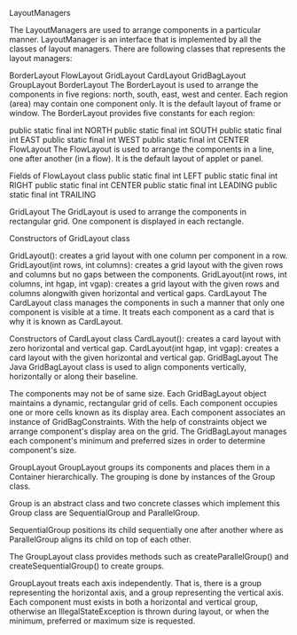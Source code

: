 LayoutManagers

The LayoutManagers are used to arrange components in a particular manner. LayoutManager is an interface that is implemented by all the classes of layout managers. There are following classes that represents the layout managers:

BorderLayout
FlowLayout
GridLayout
CardLayout
GridBagLayout
GroupLayout
BorderLayout
The BorderLayout is used to arrange the components in five regions: north, south, east, west and center. Each region (area) may contain one component only. It is the default layout of frame or window. The BorderLayout provides five constants for each region:

public static final int NORTH
public static final int SOUTH
public static final int EAST
public static final int WEST
public static final int CENTER
FlowLayout
The FlowLayout is used to arrange the components in a line, one after another (in a flow). It is the default layout of applet or panel.

Fields of FlowLayout class public static final int LEFT public static final int RIGHT public static final int CENTER public static final int LEADING public static final int TRAILING

GridLayout
The GridLayout is used to arrange the components in rectangular grid. One component is displayed in each rectangle.

Constructors of GridLayout class

GridLayout(): creates a grid layout with one column per component in a row.
GridLayout(int rows, int columns): creates a grid layout with the given rows and columns but no gaps between the components.
GridLayout(int rows, int columns, int hgap, int vgap): creates a grid layout with the given rows and columns alongwith given horizontal and vertical gaps.
CardLayout
The CardLayout class manages the components in such a manner that only one component is visible at a time. It treats each component as a card that is why it is known as CardLayout.

Constructors of CardLayout class
CardLayout(): creates a card layout with zero horizontal and vertical gap.
CardLayout(int hgap, int vgap): creates a card layout with the given horizontal and vertical gap.
GridBagLayout
The Java GridBagLayout class is used to align components vertically, horizontally or along their baseline.

The components may not be of same size. Each GridBagLayout object maintains a dynamic, rectangular grid of cells. Each component occupies one or more cells known as its display area. Each component associates an instance of GridBagConstraints. With the help of constraints object we arrange component's display area on the grid. The GridBagLayout manages each component's minimum and preferred sizes in order to determine component's size.

GroupLayout
GroupLayout groups its components and places them in a Container hierarchically. The grouping is done by instances of the Group class.

Group is an abstract class and two concrete classes which implement this Group class are SequentialGroup and ParallelGroup.

SequentialGroup positions its child sequentially one after another where as ParallelGroup aligns its child on top of each other.

The GroupLayout class provides methods such as createParallelGroup() and createSequentialGroup() to create groups.

GroupLayout treats each axis independently. That is, there is a group representing the horizontal axis, and a group representing the vertical axis. Each component must exists in both a horizontal and vertical group, otherwise an IllegalStateException is thrown during layout, or when the minimum, preferred or maximum size is requested.
